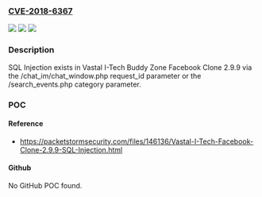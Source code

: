 ### [CVE-2018-6367](https://cve.mitre.org/cgi-bin/cvename.cgi?name=CVE-2018-6367)
![](https://img.shields.io/static/v1?label=Product&message=n%2Fa&color=blue)
![](https://img.shields.io/static/v1?label=Version&message=n%2Fa&color=blue)
![](https://img.shields.io/static/v1?label=Vulnerability&message=n%2Fa&color=brighgreen)

### Description

SQL Injection exists in Vastal I-Tech Buddy Zone Facebook Clone 2.9.9 via the /chat_im/chat_window.php request_id parameter or the /search_events.php category parameter.

### POC

#### Reference
- https://packetstormsecurity.com/files/146136/Vastal-I-Tech-Facebook-Clone-2.9.9-SQL-Injection.html

#### Github
No GitHub POC found.

